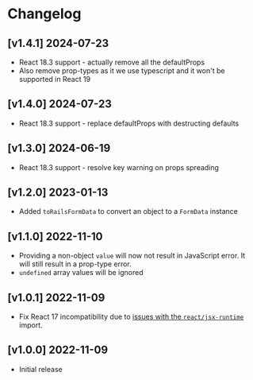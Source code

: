 # Changelog

## [v1.4.1] 2024-07-23

- React 18.3 support - actually remove all the defaultProps
- Also remove prop-types as it we use typescript and it won't be supported in React 19

## [v1.4.0] 2024-07-23

- React 18.3 support - replace defaultProps with destructing defaults

## [v1.3.0] 2024-06-19

- React 18.3 support - resolve key warning on props spreading

## [v1.2.0] 2023-01-13

- Added `toRailsFormData` to convert an object to a `FormData` instance

## [v1.1.0] 2022-11-10

- Providing a non-object `value` will now not result in JavaScript error. It will still result in a prop-type error.
- `undefined` array values will be ignored

## [v1.0.1] 2022-11-09

- Fix React 17 incompatibility due to [issues with the `react/jsx-runtime`](https://github.com/facebook/react/issues/20235) import.

## [v1.0.0] 2022-11-09

- Initial release
